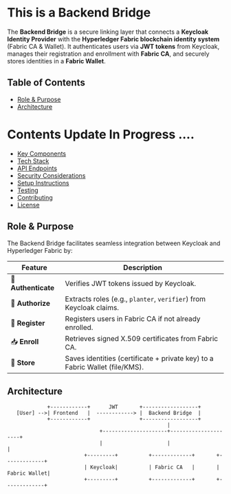 # This is a Backend Bridge

The **Backend Bridge** is a secure linking layer that connects a **Keycloak Identity Provider** with the **Hyperledger Fabric blockchain identity system** (Fabric CA & Wallet). It authenticates users via **JWT tokens** from Keycloak, manages their registration and enrollment with **Fabric CA**, and securely stores identities in a **Fabric Wallet**.

## Table of Contents
- [Role & Purpose](#role--purpose)
- [Architecture](#architecture)
# Contents Update In Progress ....
- [Key Components](#key-components)
- [Tech Stack](#tech-stack)
- [API Endpoints](#api-endpoints)
- [Security Considerations](#security-considerations)
- [Setup Instructions](#setup-instructions)
- [Testing](#testing)
- [Contributing](#contributing)
- [License](#license)

## Role & Purpose

The Backend Bridge facilitates seamless integration between Keycloak and Hyperledger Fabric by:

| Feature             | Description                                                                |
|---------------------|---------------------------------------------------------------------------|
| 🛂 **Authenticate** | Verifies JWT tokens issued by Keycloak.                                    |
| 🧾 **Authorize**    | Extracts roles (e.g., `planter`, `verifier`) from Keycloak claims.         |
| 📜 **Register**     | Registers users in Fabric CA if not already enrolled.                      |
| 📥 **Enroll**       | Retrieves signed X.509 certificates from Fabric CA.                        |
| 🔐 **Store**        | Saves identities (certificate + private key) to a Fabric Wallet (file/KMS).|

## Architecture

```plaintext
             +------------+      JWT       +------------------+
   [User] -->| Frontend   |  ------------> |  Backend Bridge  |
             +------------+                +------------------+
                                                    |
                              +---------------------+---------------------+
                              |                     |                     |
                         +---------+          +-------------+       +-------------+
                         | Keycloak|          | Fabric CA   |       | Fabric Wallet|
                         +---------+          +-------------+       +-------------+
